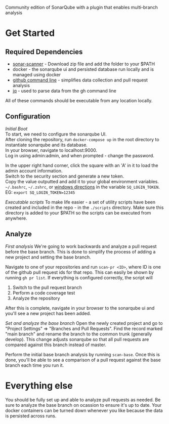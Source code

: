 Community edition of SonarQube with a plugin that enables multi-branch analysis

# Get Started
## Required Dependencies
- [sonar-scanner](https://docs.sonarqube.org/latest/analysis/scan/sonarscanner/) - Download zip file and add the folder to your $PATH
- docker - the sonarqube ui and persisted database run locally and is managed using docker
- [github command line](https://cli.github.com/) - simplifies data collection and pull request analysis
- [jq](https://stedolan.github.io/jq/download/) - used to parse data from the gh command line

All of these commands should be executable from any location locally.

## Configuration
*Initial Boot*  
To start, we need to configure the sonarqube UI.   
After cloning the repository, run `docker-compose up` in the root directory to instantiate sonarqube and its database.   
In your browser, navigate to localhost:9000.   
Log in using admin:admin, and when prompted - change the password.  

In the upper right hand corner,  click the square with an 'A' in it to load the admin account information.   
Switch to the security section and generate a new token.   
Copy the value outputted and add it to your global environment variables. `~/.bashrc`, `~/.zshrc`, or [windows directions](https://phoenixnap.com/kb/windows-set-environment-variable) in the variable `SQ_LOGIN_TOKEN`.   EG:  `export SQ_LOGIN_TOKEN=12345`

*Executable scripts*
To make life easier - a set of utility scripts have been created and included in the repo - in the `./scripts` directory.
Make sure this directory is added to your $PATH so the scripts can be executed from anywhere.

## Analyze

*First analysis*
We're going to work backwards and analyze a pull request before the base branch.   This is done to simplify the process of adding a new project and setting the base branch.  

Navigate to one of your repositories and run `scan-pr <ID>`, where ID is one of the github pull request ids for that repo.  This can easily be shown by running `gh pr list`.
If everything is configured correctly, the script will 
1. Switch to the pull request branch
2. Perform a code coverage test
3. Analyze the repository

After this is complete, navigate in your browser to the sonarqube ui and you'll see a new project has been added.  

*Set and analyze the base branch*
Open the newly created project and go to "Project Settings" => "Branches and Pull Requests".  Find the record marked "main branch" and rename the branch to the common trunk (generally develop).   This change adjusts sonarqube so that all pull requests are compared against this branch instead of master.

Perform the initial base branch analysis by running `scan-base`.  Once this is done, you'll be able to see a comparison of a pull request against the base branch each time you run it.

# Everything else
You should be fully set up and able to analyze pull requests as needed. Be sure to analyze the base branch on ocassion to ensure it's up to date.
Your docker containers can be turned down whenever you like because the data is persisted across runs.
